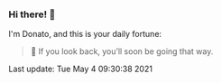 ### Hi there! 👋 

I'm Donato, and this is your daily fortune:

> 🥠 If you look back, you’ll soon be going that way.

Last update: Tue May  4 09:30:38 2021